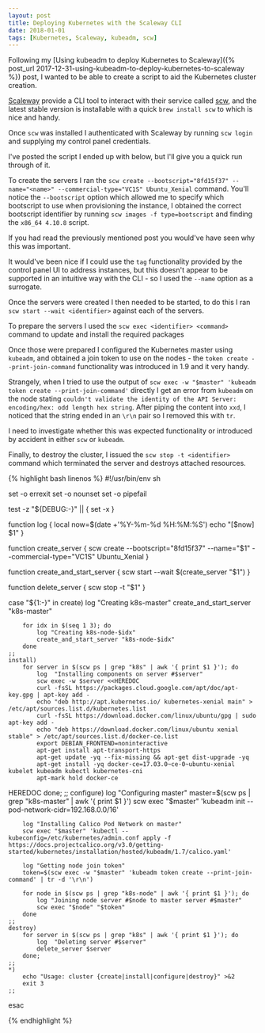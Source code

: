 ```yaml
---
layout: post
title: Deploying Kubernetes with the Scaleway CLI
date: 2018-01-01
tags: [Kubernetes, Scaleway, kubeadm, scw]
---
```


Following my [Using kubeadm to deploy Kubernetes to Scaleway]({% post_url 2017-12-31-using-kubeadm-to-deploy-kubernetes-to-scaleway %}) post, I wanted to be able to create a script to aid the Kubernetes cluster creation.

[Scaleway][2] provide a CLI tool to interact with their service called [scw][1], and the latest stable version is installable with a quick `brew install scw` to which is nice and handy.

Once `scw` was installed I authenticated with Scaleway by running `scw login` and supplying my control panel credentials.

I've posted the script I ended up with below, but I'll give you a quick run through of it.

To create the servers I ran the `scw create --bootscript="8fd15f37" --name="<name>" --commercial-type="VC1S" Ubuntu_Xenial` command. You'll notice the `--bootscript` option which allowed me to specify which bootscript to use when provisioning the instance, I obtained the correct bootscript identifier by running `scw images -f type=bootscript` and finding the `x86_64 4.10.8` script.

If you had read the previously mentioned post you would've have seen why this was important.

It would've been nice if I could use the `tag` functionality provided by the control panel UI to address instances, but this doesn't appear to be supported in an intuitive way with the CLI - so I used the `--name` option as a surrogate.

Once the servers were created I then needed to be started, to do this I ran `scw start --wait <identifier>` against each of the servers.

To prepare the servers I used the `scw exec <identifier> <command>` command to update and install the required packages

Once those were prepared I configured the Kubernetes master using `kubeadm`, and obtained a join token to use on the nodes - the `token create --print-join-command` functionality was introduced in 1.9 and it very handy.

Strangely, when I tried to use the output of `scw exec -w "$master" 'kubeadm token create --print-join-command'` directly I get an error from `kubeadm` on the node stating `couldn't validate the identity of the API Server: encoding/hex: odd length hex string`. After piping the content into `xxd`, I noticed that the string ended in an `\r\n` pair so I removed this with `tr`.

I need to investigate whether this was expected functionality or introduced by accident in either `scw` or `kubeadm`.

Finally, to destroy the cluster, I issued the `scw stop -t <identifier>` command which terminated the server and destroys attached resources.

{% highlight bash linenos %}
#!/usr/bin/env sh

set -o errexit
set -o nounset
set -o pipefail

test -z "${DEBUG:-}" || {
    set -x
}

function log {
    local now=$(date +'%Y-%m-%d %H:%M:%S')
    echo "[$now] $1"
}

function create_server {
    scw create --bootscript="8fd15f37" --name="$1" --commercial-type="VC1S" Ubuntu_Xenial
}

function create_and_start_server {
    scw start --wait $(create_server "$1")
}

function delete_server {
    scw stop -t "$1"
}

case "${1:-}" in
    create)
        log "Creating k8s-master"
        create_and_start_server "k8s-master"

        for idx in $(seq 1 3); do
            log "Creating k8s-node-$idx"
            create_and_start_server "k8s-node-$idx"
        done
    ;;
    install)
        for server in $(scw ps | grep "k8s" | awk '{ print $1 }'); do
            log  "Installing components on server #$server"
            scw exec -w $server <<HEREDOC
            curl -fsSL https://packages.cloud.google.com/apt/doc/apt-key.gpg | apt-key add -
            echo "deb http://apt.kubernetes.io/ kubernetes-xenial main" > /etc/apt/sources.list.d/kubernetes.list
            curl -fsSL https://download.docker.com/linux/ubuntu/gpg | sudo apt-key add -
            echo "deb https://download.docker.com/linux/ubuntu xenial stable" > /etc/apt/sources.list.d/docker-ce.list
            export DEBIAN_FRONTEND=noninteractive
            apt-get install apt-transport-https
            apt-get update -yq --fix-missing && apt-get dist-upgrade -yq
            apt-get install -yq docker-ce=17.03.0~ce-0~ubuntu-xenial kubelet kubeadm kubectl kubernetes-cni
            apt-mark hold docker-ce
HEREDOC
        done;
    ;;
    configure)
        log "Configuring master"
        master=$(scw ps | grep "k8s-master" | awk '{ print $1 }')
        scw exec "$master" 'kubeadm init --pod-network-cidr=192.168.0.0/16'

        log "Installing Calico Pod Network on master"
        scw exec "$master" 'kubectl --kubeconfig=/etc/kubernetes/admin.conf apply -f https://docs.projectcalico.org/v3.0/getting-started/kubernetes/installation/hosted/kubeadm/1.7/calico.yaml'

        log "Getting node join token"
        token=$(scw exec -w "$master" 'kubeadm token create --print-join-command' | tr -d '\r\n')

        for node in $(scw ps | grep "k8s-node" | awk '{ print $1 }'); do
            log "Joining node server #$node to master server #$master"
            scw exec "$node" "$token"
        done
    ;;
    destroy)
        for server in $(scw ps | grep "k8s" | awk '{ print $1 }'); do
            log  "Deleting server #$server"
            delete_server $server
        done;
    ;;
    *)
        echo "Usage: cluster {create|install|configure|destroy}" >&2
        exit 3
    ;;
esac

{% endhighlight %}

[1]: https://www.scaleway.com/
[2]: https://github.com/scaleway/scaleway-cli
